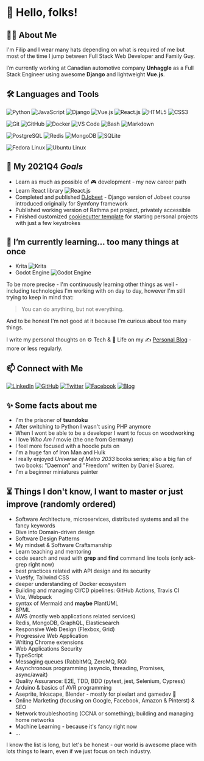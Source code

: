 # :wave: Hello, folks!

## :man_technologist: About Me

I'm Filip and I wear many hats depending on what is required of me but most of the time I jump between Full Stack Web Developer and Family Guy.

I’m currently working at Canadian automotive company **Unhaggle** as a Full Stack Engineer using awesome **Django** and lightweight **Vue.js**.

<!-- ## :heartpulse:  My values (TBD)

* Beginner's mindset and curiosity
* Sharing anything I learned -->

## :hammer_and_wrench: Languages and Tools

![Python](https://img.shields.io/badge/-Python-3776AB?&logo=Python&logoColor=fff) ![JavaScript](https://img.shields.io/badge/-JavaScript-F7DF1E?&logo=JavaScript&logoColor=fff) ![Django](https://img.shields.io/badge/-Django-092E20?logo=django&logoColor=fff) ![Vue.js](https://img.shields.io/badge/-Vue.js-4FC08D?logo=vue.js&logoColor=fff) ![React.js](https://img.shields.io/badge/-React-61DBFB?logo=React&logoColor=fff) ![HTML5](https://img.shields.io/badge/-HTML5-E34F26?logo=html5&logoColor=fff) ![CSS3](https://img.shields.io/badge/-CSS3-1572B6?logo=css3&logoColor=fff)

![Git](https://img.shields.io/badge/-Git-F05032?logo=git&logoColor=fff) ![GitHub](https://img.shields.io/badge/-GitHub-181717?logo=github&logoColor=fff) ![Docker](https://img.shields.io/badge/-Docker-2496ED?logo=docker&logoColor=fff) ![VS Code](https://img.shields.io/badge/-VSCode-007ACC?logo=visual-studio-code&logoColor=fff) ![Bash](https://img.shields.io/badge/-Bash-4EAA25?logo=gnu-bash&logoColor=fff) ![Markdown](https://img.shields.io/badge/-Markdown-000000?logo=Markdown&logoColor=fff)

![PostgreSQL](https://img.shields.io/badge/-PostgreSQL-336791?&logo=PostgreSQL&logoColor=fff) ![Redis](https://img.shields.io/badge/-Redis-DC382D?&logo=Redis&logoColor=fff) ![MongoDB](https://img.shields.io/badge/-MongoDB-47A248?&logo=MongoDB&logoColor=fff) ![SQLite](https://img.shields.io/badge/-SQLite-003B57?&logo=SQLite&logoColor=fff)

![Fedora Linux](https://img.shields.io/badge/-Fedora-294172?logo=Fedora&logoColor=fff) ![Ubuntu Linux](https://img.shields.io/badge/-Ubuntu-E95420?logo=Ubuntu&logoColor=fff)

## :dart: My 2021Q4 *Goals*

* Learn as much as possible of 🎮 development - my new career path
* Learn React library ![React.js](https://img.shields.io/badge/-React-61DBFB?logo=React&logoColor=fff)
* Completed and published [DJobeet](https://github.com/filipgorczynski/djobeet) - Django version of Jobeet course introduced originally for Symfony framework
* Published working version of Rathma pet project, privately accessible
* Finished customized [cookiecutter template](https://github.com/filipgorczynski/backend-skeleton) for starting personal projects with just a few keystrokes

## :seedling: I’m currently learning... too many things at once

* Krita ![Krita](https://img.shields.io/badge/-Krita-3babff?&logo=Krita&logoColor=fff)
* Godot Engine ![Godot Engine](https://img.shields.io/badge/-Godot%20Engine-478CBF?&logo=Godot+Engine&logoColor=fff)

To be more precise - I'm continuously learning other things as well - including technologies I'm working with on day to day, however I'm still trying to keep in mind that:

> You can do anything, but not everything.

And to be honest I'm not good at it because I'm curious about too many things.

I write my personal thoughts on :gear: Tech & :seedling: Life on my :writing_hand: [Personal Blog](https://blog.filipgorczynski.me/) - more or less regularly.

## 📫 Connect with Me

[![LinkedIn](https://img.shields.io/badge/-LinkedIn-0077B5?&logo=LinkedIn&logoColor=fff)](https://www.linkedin.com/in/filip-g%C3%B3rczy%C5%84ski-52b08270/)
[![GitHub](https://img.shields.io/badge/-GitHub-181717?&logo=GitHub&logoColor=fff)](https://github.com/filipgorczynski)
[![Twitter](https://img.shields.io/badge/-Twitter-1DA1F2?&logo=Twitter&logoColor=fff)](https://twitter.com/filipgorczynski)
[![Facebook](https://img.shields.io/badge/-Facebook-1877F2?&logo=Facebook&logoColor=fff)](https://www.facebook.com/filipgorczynski/)
[![Blog](https://img.shields.io/badge/-Blog-FFA500?&logo=RSS&logoColor=fff)](https://blog.filipgorczynski.me/)

<!-- ## 🚧 Current Pet Projects (TBD)

* DJobeet
* Rathma
*  -->

## :sparkles: Some facts about me

* I'm the prisoner of **tsundoku**
* After switching to Python I wasn't using PHP anymore
* When I wont be able to be a developer I want to focus on woodworking
* I love *Who Am I* movie (the one from Germany)
* I feel more focused with a hoodie puts on
* I'm a huge fan of Iron Man and Hulk
* I really enjoyed *Universe of Metro 2033* books series; also a big fan of two books: "Daemon" and "Freedom" written by Daniel Suarez.
* I'm a beginner miniatures painter

## :hourglass_flowing_sand: Things I don't know, I want to master or just improve (randomly ordered)

* Software Architecture, microservices, distributed systems and all the fancy keywords
* Dive into Domain-driven design
* Software Design Patterns
* My mindset & Software Craftsmanship
* Learn teaching and mentoring
* code search and read with **grep** and **find** command line tools (only ack-grep right now)
* best practices related with API design and its security
* Vuetify, Tailwind CSS
* deeper understanding of Docker ecosystem
* Building and managing CI/CD pipelines: GitHub Actions, Travis CI
* Vite, Webpack
* syntax of Mermaid and **maybe** PlantUML
* BPML
* AWS (mostly web applications related services)
* Redis, MongoDB, GraphQL, Elasticsearch
* Responsive Web Design (Flexbox, Grid)
* Progressive Web Application
* Writing Chrome extensions
* Web Applications Security
* TypeScript
* Messaging queues (RabbitMQ, ZeroMQ, RQ)
* Asynchronous programming (asyncio, threading, Promises, async/await)
* Quality Assurance: E2E, TDD, BDD (pytest, jest, Selenium, Cypress)
* Arduino & basics of AVR programming
* Aseprite, Inkscape, Blender - mostly for pixelart and gamedev :stars:
* Online Marketing (focusing on Google, Facebook, Amazon & Pinterst) & SEO
* Network troubleshooting (CCNA or something); building and managing home networks
* Machine Learning - because it's fancy right now
* ...

I know the list is long, but let's be honest - our world is awesome place with lots things to learn, even if we just focus on tech industry.

<!-- BLOG-POST-LIST:START --><!-- BLOG-POST-LIST:END -->
